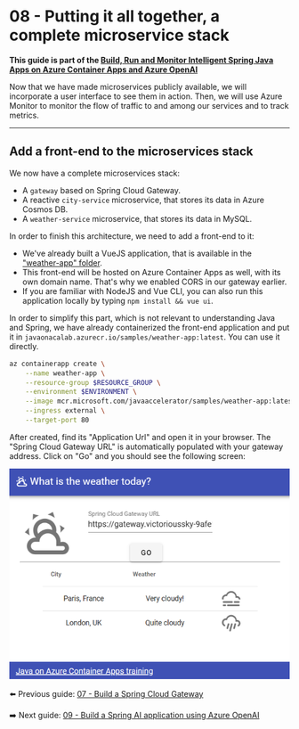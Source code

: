 # 08 - Putting it all together, a complete microservice stack

__This guide is part of the [Build, Run and Monitor Intelligent Spring Java Apps on Azure Container Apps and Azure OpenAI](../README.md)__

Now that we have made microservices publicly available, we will incorporate a user interface to see them in action. Then, we will use Azure Monitor to monitor the flow of traffic to and among our services and to track metrics.

---

## Add a front-end to the microservices stack

We now have a complete microservices stack:

- A `gateway` based on Spring Cloud Gateway.
- A reactive `city-service` microservice, that stores its data in Azure Cosmos DB.
- A `weather-service` microservice, that stores its data in MySQL.

In order to finish this architecture, we need to add a front-end to it:

- We've already built a VueJS application, that is available in the ["weather-app" folder](weather-app/).
- This front-end will be hosted on Azure Container Apps as well, with its own domain name. That's why we enabled CORS in our gateway earlier.
- If you are familiar with NodeJS and Vue CLI, you can also run this application locally by typing `npm install && vue ui`.

In order to simplify this part, which is not relevant to understanding Java and Spring, we have already containerized the front-end application and put it in `javaonacalab.azurecr.io/samples/weather-app:latest`. You can use it directly.

```bash
az containerapp create \
    --name weather-app \
    --resource-group $RESOURCE_GROUP \
    --environment $ENVIRONMENT \
    --image mcr.microsoft.com/javaaccelerator/samples/weather-app:latest \
    --ingress external \
    --target-port 80
```

After created, find its "Application Url" and open it in your browser. The "Spring Cloud Gateway URL" is automatically populated with your gateway address. Click on "Go" and you should see the following screen:

![VueJS front-end](media/01-vuejs-frontend.png)

⬅️ Previous guide: [07 - Build a Spring Cloud Gateway](../07-build-a-spring-cloud-gateway/README.md)

➡️ Next guide: [09 - Build a Spring AI application using Azure OpenAI](../09-build-a-spring-ai-application-using-azure-openai/README.md)
